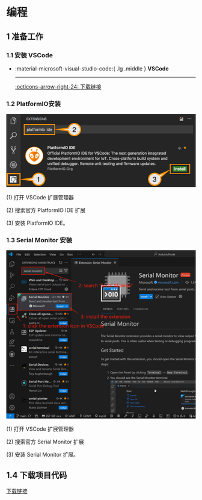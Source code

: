 # 编程

## 1 准备工作

### 1.1 安装 VSCode

<div class="grid cards" markdown>

-   :material-microsoft-visual-studio-code:{ .lg .middle } __VSCode__

    ---

    [:octicons-arrow-right-24: <a href="https://code.visualstudio.com/download" target="_blank"> 下载链接 </a>](#)

</div>

### 1.2 PlatformIO安装

![](platformio.png)

(1) 打开 VSCode 扩展管理器

(2) 搜索官方 PlatformIO IDE 扩展

(3) 安装 PlatformIO IDE。


### 1.3 Serial Monitor 安装

![](serial-monitor.png)

(1) 打开 VSCode 扩展管理器

(2) 搜索官方 Serial Monitor 扩展

(3) 安装 Serial Monitor 扩展。

## 1.4 下载项目代码

[下载链接](https://drive.google.com/file/d/1GV5ttSBR1FWHn3wxK_Axs-CiQGayG9vq/view?usp=sharing)